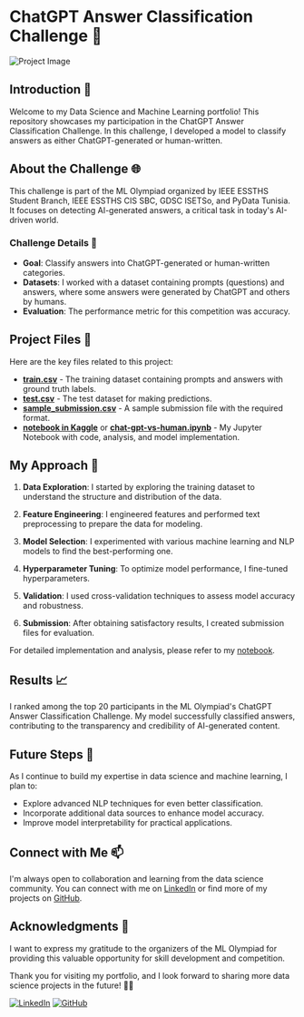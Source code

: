 # ChatGPT Answer Classification Challenge 🤖

![Project Image](https://www.kaggle.com/competitions/ml-olympiad-detect-chatgpt-answers/competitions/47011/images/header)

## Introduction 🌟

Welcome to my Data Science and Machine Learning portfolio! This repository showcases my participation in the ChatGPT Answer Classification Challenge. In this challenge, I developed a model to classify answers as either ChatGPT-generated or human-written.

## About the Challenge 🌐

This challenge is part of the ML Olympiad organized by IEEE ESSTHS Student Branch, IEEE ESSTHS CIS SBC, GDSC ISETSo, and PyData Tunisia. It focuses on detecting AI-generated answers, a critical task in today's AI-driven world.

### Challenge Details 📝

- **Goal**: Classify answers into ChatGPT-generated or human-written categories.
- **Datasets**: I worked with a dataset containing prompts (questions) and answers, where some answers were generated by ChatGPT and others by humans.
- **Evaluation**: The performance metric for this competition was accuracy.

## Project Files 📂

Here are the key files related to this project:

- [**train.csv**](https://www.kaggle.com/competitions/ml-olympiad-detect-chatgpt-answers/data) - The training dataset containing prompts and answers with ground truth labels.
- [**test.csv**](https://www.kaggle.com/competitions/ml-olympiad-detect-chatgpt-answers/data) - The test dataset for making predictions.
- [**sample_submission.csv**](https://www.kaggle.com/competitions/ml-olympiad-detect-chatgpt-answers/data) - A sample submission file with the required format.
- [**notebook in Kaggle**](https://www.kaggle.com/code/amirfares/chat-gpt-vs-human) or [**chat-gpt-vs-human.ipynb**](./chat-gpt-vs-human.ipynb) - My Jupyter Notebook with code, analysis, and model implementation.

## My Approach 🚀

1. **Data Exploration**: I started by exploring the training dataset to understand the structure and distribution of the data.

2. **Feature Engineering**: I engineered features and performed text preprocessing to prepare the data for modeling.

3. **Model Selection**: I experimented with various machine learning and NLP models to find the best-performing one.

4. **Hyperparameter Tuning**: To optimize model performance, I fine-tuned hyperparameters.

5. **Validation**: I used cross-validation techniques to assess model accuracy and robustness.

6. **Submission**: After obtaining satisfactory results, I created submission files for evaluation.

For detailed implementation and analysis, please refer to my [notebook](./chat-gpt-vs-human.ipynb).

## Results 📈

I ranked among the top 20 participants in the ML Olympiad's ChatGPT Answer Classification Challenge. My model successfully classified answers, contributing to the transparency and credibility of AI-generated content.

## Future Steps 🌱

As I continue to build my expertise in data science and machine learning, I plan to:

- Explore advanced NLP techniques for even better classification.
- Incorporate additional data sources to enhance model accuracy.
- Improve model interpretability for practical applications.

## Connect with Me 📫

I'm always open to collaboration and learning from the data science community. You can connect with me on [LinkedIn](https://www.linkedin.com/in/amir-f) or find more of my projects on [GitHub](https://github.com/AmirFARES).

## Acknowledgments 🙏

I want to express my gratitude to the organizers of the ML Olympiad for providing this valuable opportunity for skill development and competition.

Thank you for visiting my portfolio, and I look forward to sharing more data science projects in the future! 🚀✨

[![LinkedIn](https://img.shields.io/badge/LinkedIn-Connect-blue)](https://www.linkedin.com/in/amir-f)
[![GitHub](https://img.shields.io/badge/GitHub-Follow-green)](https://github.com/AmirFARES)

